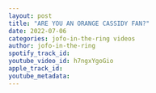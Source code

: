 ```yaml
---
layout: post
title: "ARE YOU AN ORANGE CASSIDY FAN?"
date: 2022-07-06
categories: jofo-in-the-ring videos
author: jofo-in-the-ring
spotify_track_id: 
youtube_video_id: h7ngxYgoGio
apple_track_id: 
youtube_metadata: 
---
```

